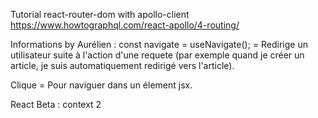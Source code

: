 Tutorial react-router-dom with apollo-client
https://www.howtographql.com/react-apollo/4-routing/

Informations by Aurélien :
	const navigate = useNavigate(); = Redirige un utilisateur suite à l'action d'une requete (par exemple
  quand je créer un article, je suis automatiquement redirigé vers l'article).
  <Link to="/here"> Clique</Link> = Pour naviguer dans un élement jsx.

React Beta : context 2
